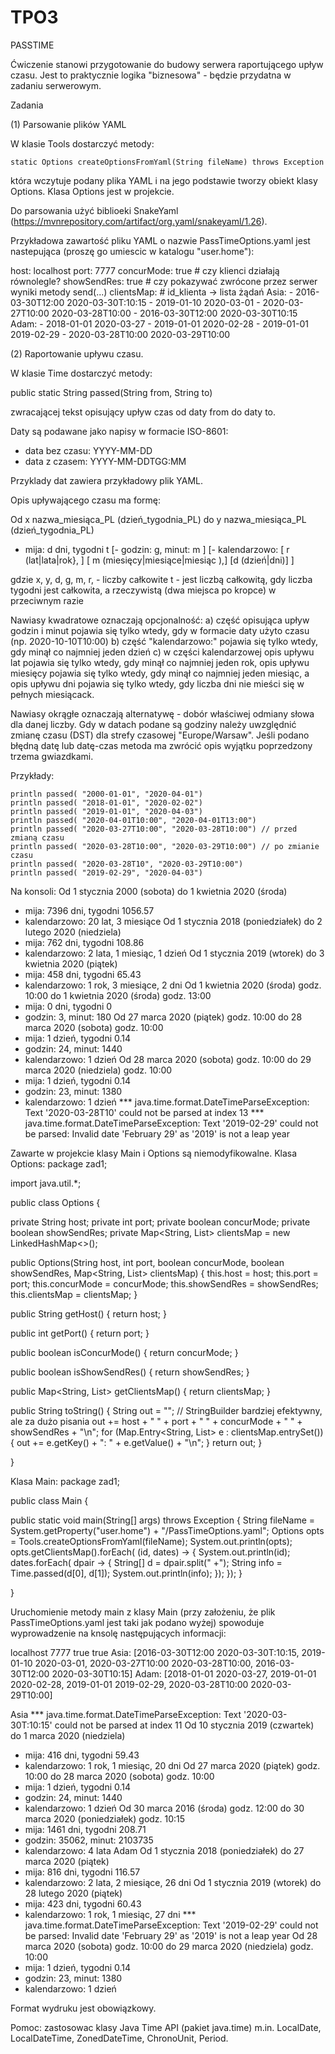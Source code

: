 # TPO3
PASSTIME

Ćwiczenie stanowi przygotowanie do budowy serwera raportującego upływ czasu.
Jest to praktycznie logika "biznesowa" - będzie przydatna w zadaniu serwerowym.

Zadania

(1)  Parsowanie plików YAML

W klasie Tools dostarczyć metody:

    static Options createOptionsFromYaml(String fileName) throws Exception

która wczytuje podany plika YAML i na jego podstawie tworzy obiekt klasy Options. Klasa Options jest w projekcie.

Do parsowania użyć biblioeki SnakeYaml (https://mvnrepository.com/artifact/org.yaml/snakeyaml/1.26).

Przykładowa zawartość pliku YAML o nazwie PassTimeOptions.yaml jest nastepująca (proszę go umiescic w katalogu "user.home"):

host: localhost
port: 7777
concurMode: true   # czy klienci działają równolegle?
showSendRes: true  # czy pokazywać zwrócone przez serwer wyniki metody send(...)
clientsMap: # id_klienta -> lista żądań
  Asia:
    - 2016-03-30T12:00 2020-03-30T:10:15
    - 2019-01-10 2020-03-01
    - 2020-03-27T10:00 2020-03-28T10:00
    - 2016-03-30T12:00 2020-03-30T10:15
  Adam:
    - 2018-01-01 2020-03-27
    - 2019-01-01 2020-02-28
    - 2019-01-01 2019-02-29
    - 2020-03-28T10:00 2020-03-29T10:00

(2)  Raportowanie upływu czasu.

W klasie Time dostarczyć metody:

public static String passed(String from, String to)

zwracającej tekst opisujący upływ czas od daty from do daty to.

Daty są podawane jako napisy w formacie ISO-8601:
- data bez czasu: YYYY-MM-DD
- data z czasem: YYYY-MM-DDTGG:MM

Przyklady dat zawiera przykładowy plik  YAML.

Opis upływającego czasu ma formę:

Od x nazwa_miesiąca_PL (dzień_tygodnia_PL) do y nazwa_miesiąca_PL (dzień_tygodnia_PL)
- mija: d dni, tygodni t
[- godzin: g, minut: m ] 
[- kalendarzowo: [ r (lat|lata|rok}, ] [ m (miesięcy|miesiące|miesiąc ),]  [d  (dzień|dni)]  ]

gdzie x, y, d, g, m, r, - liczby całkowite
         t - jest liczbą całkowitą, gdy liczba tygodni jest całkowita, a rzeczywistą (dwa miejsca po kropce) w przeciwnym razie

Nawiasy kwadratowe oznaczają opcjonalność:
a) część opisująca upływ godzin i minut pojawia się tylko wtedy, gdy w formacie daty użyto czasu (np. 2020-10-10T10:00)
b) część "kalendarzowo:" pojawia się tylko wtedy, gdy minął co najmniej jeden dzień
c) w części kalendarzowej opis upływu lat pojawia się tylko wtedy, gdy minął co najmniej jeden rok, opis upływu miesięcy pojawia się tylko wtedy, gdy minął co najmniej jeden miesiąc, a opis upływu dni pojawia się tylko wtedy, gdy liczba dni nie mieści się w pełnych miesiącack.

Nawiasy okrągłe oznaczają alternatywę - dobór właściwej odmiany słowa dla danej liczby.
Gdy w datach podane są godziny należy uwzględnić zmianę czasu (DST) dla strefy czasowej "Europe/Warsaw".
Jeśli podano błędną datę lub datę-czas metoda ma zwrócić opis wyjątku poprzedzony trzema gwiazdkami.

Przykłady:

    println passed( "2000-01-01", "2020-04-01")
    println passed( "2018-01-01", "2020-02-02")
    println passed( "2019-01-01", "2020-04-03")
    println passed( "2020-04-01T10:00", "2020-04-01T13:00")
    println passed( "2020-03-27T10:00", "2020-03-28T10:00") // przed zmianą czasu
    println passed( "2020-03-28T10:00", "2020-03-29T10:00") // po zmianie czasu
    println passed( "2020-03-28T10", "2020-03-29T10:00")
    println passed( "2019-02-29", "2020-04-03")

Na konsoli:
Od 1 stycznia 2000 (sobota) do 1 kwietnia 2020 (środa)
 - mija: 7396 dni, tygodni 1056.57
 - kalendarzowo: 20 lat, 3 miesiące
Od 1 stycznia 2018 (poniedziałek) do 2 lutego 2020 (niedziela)
 - mija: 762 dni, tygodni 108.86
 - kalendarzowo: 2 lata, 1 miesiąc, 1 dzień
Od 1 stycznia 2019 (wtorek) do 3 kwietnia 2020 (piątek)
 - mija: 458 dni, tygodni 65.43
 - kalendarzowo: 1 rok, 3 miesiące, 2 dni
Od 1 kwietnia 2020 (środa) godz. 10:00 do 1 kwietnia 2020 (środa) godz. 13:00
 - mija: 0 dni, tygodni 0
 - godzin: 3, minut: 180
Od 27 marca 2020 (piątek) godz. 10:00 do 28 marca 2020 (sobota) godz. 10:00
 - mija: 1 dzień, tygodni 0.14
 - godzin: 24, minut: 1440
 - kalendarzowo: 1 dzień
Od 28 marca 2020 (sobota) godz. 10:00 do 29 marca 2020 (niedziela) godz. 10:00
 - mija: 1 dzień, tygodni 0.14
 - godzin: 23, minut: 1380
 - kalendarzowo: 1 dzień
*** java.time.format.DateTimeParseException: Text '2020-03-28T10' could not be parsed at index 13
*** java.time.format.DateTimeParseException: Text '2019-02-29' could not be parsed: Invalid date 'February 29' as '2019' is not a leap year



Zawarte w projekcie klasy Main i Options są niemodyfikowalne.
Klasa Options:
package zad1;

import java.util.*;

public class Options {
 
  private String host;
  private int port;
  private boolean concurMode;
  private boolean showSendRes;
  private Map<String, List<String>> clientsMap = new LinkedHashMap<>();
 
  public Options(String host, int port, boolean concurMode, boolean showSendRes,
                 Map<String, List<String>> clientsMap) {
    this.host = host;
    this.port = port;
    this.concurMode = concurMode;
    this.showSendRes = showSendRes;
    this.clientsMap = clientsMap;
  }

  public String getHost() {
    return host;
  }
 
  public int getPort() {
    return port;
  }
 
  public boolean isConcurMode() {
    return concurMode;
  }
 
  public boolean isShowSendRes() {
    return showSendRes;
  }
 
  public Map<String, List<String>> getClientsMap() {
    return clientsMap;
  }
 
  public String toString() {
    String out = "";  // StringBuilder bardziej efektywny, ale za dużo pisania
    out += host + " " + port + " " + concurMode + " " + showSendRes + "\n";
    for (Map.Entry<String, List<String>> e : clientsMap.entrySet()) {
      out += e.getKey() + ": " + e.getValue() + "\n";
    }
    return out;
  }
 
}

Klasa Main:
package zad1;

public class Main {

  public static void main(String[] args) throws Exception {
    String fileName = System.getProperty("user.home") + "/PassTimeOptions.yaml";
    Options opts = Tools.createOptionsFromYaml(fileName);
    System.out.println(opts);
    opts.getClientsMap().forEach( (id, dates) -> {
      System.out.println(id);
      dates.forEach( dpair -> {
        String[] d = dpair.split(" +");
        String info = Time.passed(d[0], d[1]);
        System.out.println(info);
      });
    });
  }

}



Uruchomienie metody main z klasy Main (przy założeniu, że plik PassTimeOptions.yaml jest taki jak podano wyżej) spowoduje wyprowadzenie na knsolę następujących informacji:

localhost 7777 true true
Asia: [2016-03-30T12:00 2020-03-30T:10:15, 2019-01-10 2020-03-01, 2020-03-27T10:00 2020-03-28T10:00, 2016-03-30T12:00 2020-03-30T10:15]
Adam: [2018-01-01 2020-03-27, 2019-01-01 2020-02-28, 2019-01-01 2019-02-29, 2020-03-28T10:00 2020-03-29T10:00]

Asia
*** java.time.format.DateTimeParseException: Text '2020-03-30T:10:15' could not be parsed at index 11
Od 10 stycznia 2019 (czwartek) do 1 marca 2020 (niedziela)
 - mija: 416 dni, tygodni 59.43
 - kalendarzowo: 1 rok, 1 miesiąc, 20 dni
Od 27 marca 2020 (piątek) godz. 10:00 do 28 marca 2020 (sobota) godz. 10:00
 - mija: 1 dzień, tygodni 0.14
 - godzin: 24, minut: 1440
 - kalendarzowo: 1 dzień
Od 30 marca 2016 (środa) godz. 12:00 do 30 marca 2020 (poniedziałek) godz. 10:15
 - mija: 1461 dni, tygodni 208.71
 - godzin: 35062, minut: 2103735
 - kalendarzowo: 4 lata
Adam
Od 1 stycznia 2018 (poniedziałek) do 27 marca 2020 (piątek)
 - mija: 816 dni, tygodni 116.57
 - kalendarzowo: 2 lata, 2 miesiące, 26 dni
Od 1 stycznia 2019 (wtorek) do 28 lutego 2020 (piątek)
 - mija: 423 dni, tygodni 60.43
 - kalendarzowo: 1 rok, 1 miesiąc, 27 dni
*** java.time.format.DateTimeParseException: Text '2019-02-29' could not be parsed: Invalid date 'February 29' as '2019' is not a leap year
Od 28 marca 2020 (sobota) godz. 10:00 do 29 marca 2020 (niedziela) godz. 10:00
 - mija: 1 dzień, tygodni 0.14
 - godzin: 23, minut: 1380
 - kalendarzowo: 1 dzień

Format wydruku jest obowiązkowy.

Pomoc:
zastosowac klasy Java Time API (pakiet java.time) m.in.
LocalDate, LocalDateTime, ZonedDateTime, ChronoUnit, Period.
